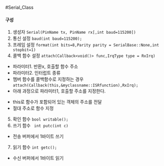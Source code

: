 #Serial_Class

#### 구성
1. 생성자 `Serial(PinName tx, PinName rx[,int baud=115200])`
2. 통신 설정 `baud(int baud=115200);`
3. 프레임 설정 `format(int bits=8,Parity parity = SerialBase::None,int stopbit=1)`
4. 콜백 함수 설정 `attach(Callback<void()> func,IrqType type = RxIrq)`
 * 파라미터1. 반환x, 호출할 함수 주소
 * 파라미터2. 인터럽트 종류
 * 멤버 함수를 콜백함수로 지정하는 경우
  `attach(Callback(this,&myclassname::ISRfunction),RxIrq);`
 * 아래 과정으로 파라미터1, 호출할 주소를 지정한다.
  + this로 함수가 포함되어 있는 객체의 주소를 전달
  + 절대 주소로 함수 지정

5. 확인 함수 `bool writable();` 
6. 쓰기 함수 ` int putc(int c)`
 * 전송 버퍼에서 1바이트 쓰기
7. 읽기 함수 `int getc();`
 * 수신 버퍼에서 1바이트 읽기







